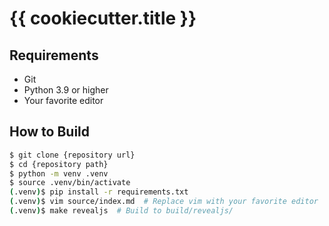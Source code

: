 # {{ cookiecutter.title }}

## Requirements
* Git
* Python 3.9 or higher
* Your favorite editor

## How to Build
```bash
$ git clone {repository url}
$ cd {repository path}
$ python -m venv .venv
$ source .venv/bin/activate
(.venv)$ pip install -r requirements.txt
(.venv)$ vim source/index.md  # Replace vim with your favorite editor
(.venv)$ make revealjs  # Build to build/revealjs/
```
